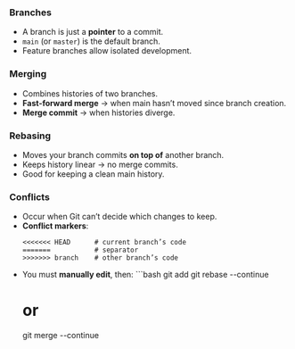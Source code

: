 ### Branches
- A branch is just a **pointer** to a commit.
- `main` (or `master`) is the default branch.
- Feature branches allow isolated development.

### Merging
- Combines histories of two branches.
- **Fast-forward merge** → when main hasn’t moved since branch creation.
- **Merge commit** → when histories diverge.

### Rebasing
- Moves your branch commits **on top of** another branch.
- Keeps history linear → no merge commits.
- Good for keeping a clean main history.

### Conflicts
- Occur when Git can’t decide which changes to keep.
- **Conflict markers**:
    ```plaintext
    <<<<<<< HEAD      # current branch’s code
    =======           # separator
    >>>>>>> branch    # other branch’s code
    ```
- You must **manually edit**, then:   ```bash
    git add <filename>
    git rebase --continue
    # or
    git merge --continue
    ```